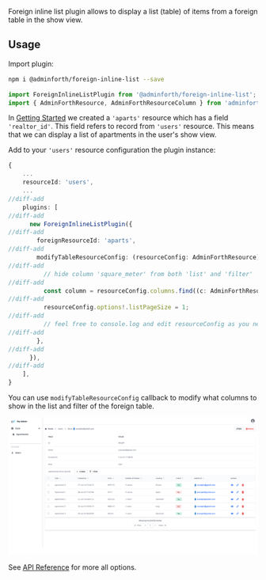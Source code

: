 
Foreign inline list plugin allows to display a list (table) of items from a foreign table in the show view.

## Usage


Import plugin:

```bash
npm i @adminforth/foreign-inline-list --save
```

```ts title="./index.ts"
import ForeignInlineListPlugin from '@adminforth/foreign-inline-list';
import { AdminForthResource, AdminForthResourceColumn } from 'adminforth';
```


In [Getting Started](<../001-gettingStarted.md>) we created a `'aparts'` resource which has a field `'realtor_id'`.
This field refers to record from `'users'` resource. This means that we can display a list of apartments in the user's show view.

Add to your `'users'` resource configuration the plugin instance:


```ts title="./resources/users.ts"
{ 
    ...
    resourceId: 'users',
    ...
//diff-add
    plugins: [
//diff-add
      new ForeignInlineListPlugin({
//diff-add
        foreignResourceId: 'aparts',
//diff-add
        modifyTableResourceConfig: (resourceConfig: AdminForthResource) => {
//diff-add
          // hide column 'square_meter' from both 'list' and 'filter'
//diff-add
          const column = resourceConfig.columns.find((c: AdminForthResourceColumn) => c.name === 'square_meter')!.showIn = [];
//diff-add
          resourceConfig.options!.listPageSize = 1;
//diff-add
          // feel free to console.log and edit resourceConfig as you need
//diff-add
        },
//diff-add
      }),
//diff-add
    ],
}
```

You can use `modifyTableResourceConfig` callback to modify what columns to show in the list and filter of the foreign table.

![alt text](ForeignInlineList.png)

See [API Reference](/docs/api/plugins/foreign-inline-list/types/type-aliases/PluginOptions) for more all options.